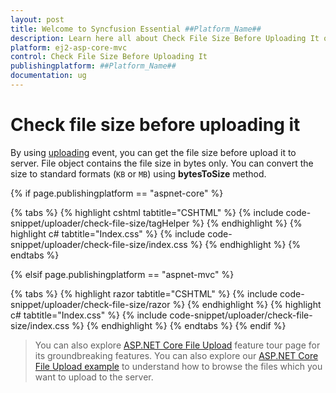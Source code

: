 ```yaml
---
layout: post
title: Welcome to Syncfusion Essential ##Platform_Name##
description: Learn here all about Check File Size Before Uploading It of Syncfusion Essential ##Platform_Name## widgets based on HTML5 and jQuery.
platform: ej2-asp-core-mvc
control: Check File Size Before Uploading It
publishingplatform: ##Platform_Name##
documentation: ug
---
```



# Check file size before uploading it

By using [uploading](https://help.syncfusion.com/cr/aspnetcore-js2/Syncfusion.EJ2.Inputs.Uploader.html#Syncfusion_EJ2_Inputs_Uploader_Uploading) event, you can get the file size before upload it to server.
File object contains the file size in bytes only.
You can convert the size to standard formats (`KB` or `MB`) using **bytesToSize** method.

{% if page.publishingplatform == "aspnet-core" %}

{% tabs %}
{% highlight cshtml tabtitle="CSHTML" %}
{% include code-snippet/uploader/check-file-size/tagHelper %}
{% endhighlight %}
{% highlight c# tabtitle="Index.css" %}
{% include code-snippet/uploader/check-file-size/index.css %}
{% endhighlight %}
{% endtabs %}

{% elsif page.publishingplatform == "aspnet-mvc" %}

{% tabs %}
{% highlight razor tabtitle="CSHTML" %}
{% include code-snippet/uploader/check-file-size/razor %}
{% endhighlight %}
{% highlight c# tabtitle="Index.css" %}
{% include code-snippet/uploader/check-file-size/index.css %}
{% endhighlight %}
{% endtabs %}
{% endif %}



> You can also explore [ASP.NET Core File Upload](https://www.syncfusion.com/aspnet-core-ui-controls/file-upload) feature tour page for its groundbreaking features. You can also explore our [ASP.NET Core File Upload example](https://ej2.syncfusion.com/aspnetcore/Uploader/DefaultFunctionalities#/material) to understand how to browse the files which you want to upload to the server.